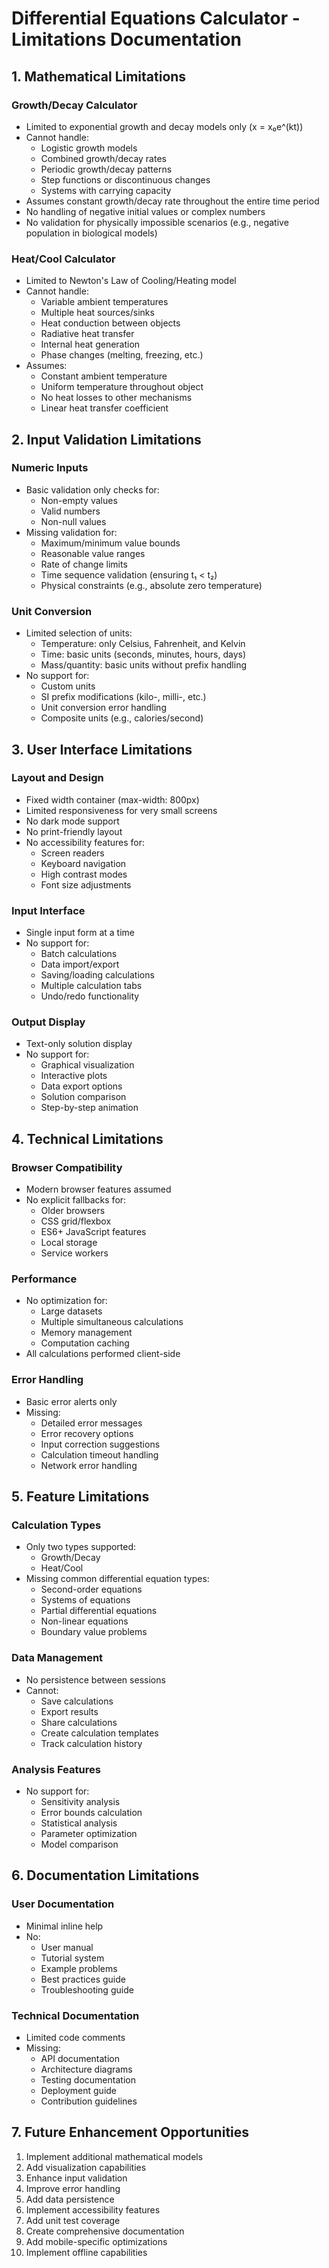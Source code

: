 # Differential Equations Calculator - Limitations Documentation

## 1. Mathematical Limitations

### Growth/Decay Calculator
- Limited to exponential growth and decay models only (x = x₀e^(kt))
- Cannot handle:
  - Logistic growth models
  - Combined growth/decay rates
  - Periodic growth/decay patterns
  - Step functions or discontinuous changes
  - Systems with carrying capacity
- Assumes constant growth/decay rate throughout the entire time period
- No handling of negative initial values or complex numbers
- No validation for physically impossible scenarios (e.g., negative population in biological models)

### Heat/Cool Calculator
- Limited to Newton's Law of Cooling/Heating model
- Cannot handle:
  - Variable ambient temperatures
  - Multiple heat sources/sinks
  - Heat conduction between objects
  - Radiative heat transfer
  - Internal heat generation
  - Phase changes (melting, freezing, etc.)
- Assumes:
  - Constant ambient temperature
  - Uniform temperature throughout object
  - No heat losses to other mechanisms
  - Linear heat transfer coefficient

## 2. Input Validation Limitations

### Numeric Inputs
- Basic validation only checks for:
  - Non-empty values
  - Valid numbers
  - Non-null values
- Missing validation for:
  - Maximum/minimum value bounds
  - Reasonable value ranges
  - Rate of change limits
  - Time sequence validation (ensuring t₁ < t₂)
  - Physical constraints (e.g., absolute zero temperature)

### Unit Conversion
- Limited selection of units:
  - Temperature: only Celsius, Fahrenheit, and Kelvin
  - Time: basic units (seconds, minutes, hours, days)
  - Mass/quantity: basic units without prefix handling
- No support for:
  - Custom units
  - SI prefix modifications (kilo-, milli-, etc.)
  - Unit conversion error handling
  - Composite units (e.g., calories/second)

## 3. User Interface Limitations

### Layout and Design
- Fixed width container (max-width: 800px)
- Limited responsiveness for very small screens
- No dark mode support
- No print-friendly layout
- No accessibility features for:
  - Screen readers
  - Keyboard navigation
  - High contrast modes
  - Font size adjustments

### Input Interface
- Single input form at a time
- No support for:
  - Batch calculations
  - Data import/export
  - Saving/loading calculations
  - Multiple calculation tabs
  - Undo/redo functionality

### Output Display
- Text-only solution display
- No support for:
  - Graphical visualization
  - Interactive plots
  - Data export options
  - Solution comparison
  - Step-by-step animation

## 4. Technical Limitations

### Browser Compatibility
- Modern browser features assumed
- No explicit fallbacks for:
  - Older browsers
  - CSS grid/flexbox
  - ES6+ JavaScript features
  - Local storage
  - Service workers

### Performance
- No optimization for:
  - Large datasets
  - Multiple simultaneous calculations
  - Memory management
  - Computation caching
- All calculations performed client-side

### Error Handling
- Basic error alerts only
- Missing:
  - Detailed error messages
  - Error recovery options
  - Input correction suggestions
  - Calculation timeout handling
  - Network error handling

## 5. Feature Limitations

### Calculation Types
- Only two types supported:
  - Growth/Decay
  - Heat/Cool
- Missing common differential equation types:
  - Second-order equations
  - Systems of equations
  - Partial differential equations
  - Non-linear equations
  - Boundary value problems

### Data Management
- No persistence between sessions
- Cannot:
  - Save calculations
  - Export results
  - Share calculations
  - Create calculation templates
  - Track calculation history

### Analysis Features
- No support for:
  - Sensitivity analysis
  - Error bounds calculation
  - Statistical analysis
  - Parameter optimization
  - Model comparison

## 6. Documentation Limitations

### User Documentation
- Minimal inline help
- No:
  - User manual
  - Tutorial system
  - Example problems
  - Best practices guide
  - Troubleshooting guide

### Technical Documentation
- Limited code comments
- Missing:
  - API documentation
  - Architecture diagrams
  - Testing documentation
  - Deployment guide
  - Contribution guidelines

## 7. Future Enhancement Opportunities

1. Implement additional mathematical models
2. Add visualization capabilities
3. Enhance input validation
4. Improve error handling
5. Add data persistence
6. Implement accessibility features
7. Add unit test coverage
8. Create comprehensive documentation
9. Add mobile-specific optimizations
10. Implement offline capabilities

